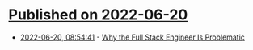 # [Published on 2022-06-20](index.md)

* [2022-06-20, 08:54:41](https://news.ycombinator.com/item?id=31807915) - [Why the Full Stack Engineer Is Problematic](https://itrevolution.com/why-the-full-stack-engineer-is-problematic/)
